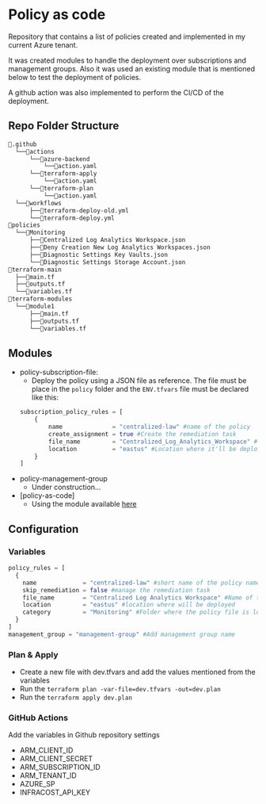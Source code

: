 # Policy as code

Repository that contains a list of policies created and implemented in my current Azure tenant.

It was created modules to handle the deployment over subscriptions and management groups. Also it was used an existing module that is mentioned below to test the deployment of policies.

A github action was also implemented to perform the CI/CD of the deployment.

## Repo Folder Structure

```bash
📂.github
  └──📂actions
      └──📂azure-backend
          └──📜action.yaml
      └──📂terraform-apply
          └──📜action.yaml
      └──📂terraform-plan
          └──📜action.yaml
  └──📂workflows
      ├──📜terraform-deploy-old.yml
      └──📜terraform-deploy.yml
📂policies
  └──📂Monitoring
      ├──📜Centralized Log Analytics Workspace.json
      ├──📜Deny Creation New Log Analytics Workspaces.json
      ├──📜Diagnostic Settings Key Vaults.json
      └──📜Diagnostic Settings Storage Account.json
📂terraform-main
  ├──📜main.tf
  ├──📜outputs.tf
  └──📜variables.tf
📂terraform-modules
  └──📂module1
      ├──📜main.tf
      ├──📜outputs.tf
      └──📜variables.tf
```

## Modules

- policy-subscription-file:
  - Deploy the policy using a JSON file as reference. The file must be place in the `policy` folder and the `ENV.tfvars` file must be declared like this:
  ```terraform
  subscription_policy_rules = [
      {
          name              = "centralized-law" #name of the policy
          create_assignment = true #Create the remediation task
          file_name         = "Centralized_Log_Analytics_Workspace" #name of the file without .json
          location          = "eastus" #Location where it'll be deployed
      }
  ]
  ```
- policy-management-group
  - Under construction...
- [policy-as-code]
  - Using the module available [here](https://registry.terraform.io/modules/gettek/policy-as-code/azurerm/latest)

## Configuration

### Variables

```terraform
policy_rules = [
  {
    name             = "centralized-law" #short name of the policy name
    skip_remediation = false #manage the remediation task
    file_name        = "Centralized Log Analytics Workspace" #Name of the file
    location         = "eastus" #location where will be deployed
    category         = "Monitoring" #Folder where the policy file is located
  }
]
management_group = "management-group" #Add management group name
```

### Plan & Apply

- Create a new file with dev.tfvars and add the values mentioned from the variables
- Run the `terraform plan -var-file=dev.tfvars -out=dev.plan`
- Run the `terraform apply dev.plan`

### GitHub Actions

Add the variables in Github repository settings

- ARM_CLIENT_ID
- ARM_CLIENT_SECRET
- ARM_SUBSCRIPTION_ID
- ARM_TENANT_ID
- AZURE_SP
- INFRACOST_API_KEY
